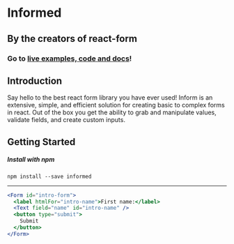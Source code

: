 # Informed 

## By the creators of react-form

### Go to [live examples, code and docs](https://joepuzzo.github.io/informed)!

## Introduction

Say hello to the best react form library you have ever used! Inform is an extensive, simple, and efficient solution for creating basic to complex forms in react. Out of the box you get the ability to grab and manipulate values, validate fields, and create custom inputs.

## Getting Started

##### Install with npm
```
npm install --save informed
```

---

```jsx
<Form id="intro-form">
  <label htmlFor="intro-name">First name:</label>
  <Text field="name" id="intro-name" />
  <button type="submit">
    Submit
  </button>
</Form>
```
